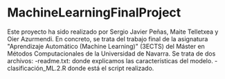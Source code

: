 # MachineLearningFinalProject
Este proyecto ha sido realizado por Sergio Javier Peñas, Maite Telletxea y Oier Azurmendi. En concreto, se trata del trabajo final de la asignatura "Aprendizaje Automático (Machine Learning)" (3ECTS) del Máster en Métodos Computacionales de la Universidad de Navarra. 
Se trata de dos archivos: 
-readme.txt: donde explicamos las características del modelo.
-clasificación_ML.2.R donde está el script realizado.
